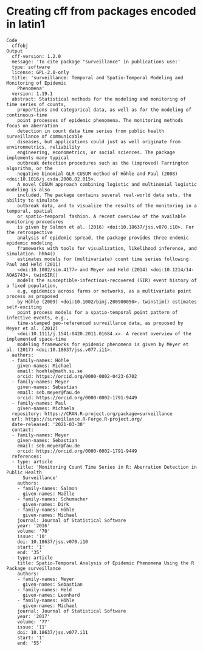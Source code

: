 # Creating cff from packages encoded in latin1

    Code
      cffobj
    Output
      cff-version: 1.2.0
      message: 'To cite package "surveillance" in publications use:'
      type: software
      license: GPL-2.0-only
      title: 'surveillance: Temporal and Spatio-Temporal Modeling and Monitoring of Epidemic
        Phenomena'
      version: 1.19.1
      abstract: Statistical methods for the modeling and monitoring of time series of counts,
        proportions and categorical data, as well as for the modeling of continuous-time
        point processes of epidemic phenomena. The monitoring methods focus on aberration
        detection in count data time series from public health surveillance of communicable
        diseases, but applications could just as well originate from environmetrics, reliability
        engineering, econometrics, or social sciences. The package implements many typical
        outbreak detection procedures such as the (improved) Farrington algorithm, or the
        negative binomial GLR-CUSUM method of Höhle and Paul (2008) <doi:10.1016/j.csda.2008.02.015>.
        A novel CUSUM approach combining logistic and multinomial logistic modeling is also
        included. The package contains several real-world data sets, the ability to simulate
        outbreak data, and to visualize the results of the monitoring in a temporal, spatial
        or spatio-temporal fashion. A recent overview of the available monitoring procedures
        is given by Salmon et al. (2016) <doi:10.18637/jss.v070.i10>. For the retrospective
        analysis of epidemic spread, the package provides three endemic-epidemic modeling
        frameworks with tools for visualization, likelihood inference, and simulation. hhh4()
        estimates models for (multivariate) count time series following Paul and Held (2011)
        <doi:10.1002/sim.4177> and Meyer and Held (2014) <doi:10.1214/14-AOAS743>. twinSIR()
        models the susceptible-infectious-recovered (SIR) event history of a fixed population,
        e.g, epidemics across farms or networks, as a multivariate point process as proposed
        by Höhle (2009) <doi:10.1002/bimj.200900050>. twinstim() estimates self-exciting
        point process models for a spatio-temporal point pattern of infective events, e.g.,
        time-stamped geo-referenced surveillance data, as proposed by Meyer et al. (2012)
        <doi:10.1111/j.1541-0420.2011.01684.x>. A recent overview of the implemented space-time
        modeling frameworks for epidemic phenomena is given by Meyer et al. (2017) <doi:10.18637/jss.v077.i11>.
      authors:
      - family-names: Höhle
        given-names: Michael
        email: hoehle@math.su.se
        orcid: https://orcid.org/0000-0002-0423-6702
      - family-names: Meyer
        given-names: Sebastian
        email: seb.meyer@fau.de
        orcid: https://orcid.org/0000-0002-1791-9449
      - family-names: Paul
        given-names: Michaela
      repository: https://CRAN.R-project.org/package=surveillance
      url: https://surveillance.R-Forge.R-project.org/
      date-released: '2021-03-30'
      contact:
      - family-names: Meyer
        given-names: Sebastian
        email: seb.meyer@fau.de
        orcid: https://orcid.org/0000-0002-1791-9449
      references:
      - type: article
        title: 'Monitoring Count Time Series in R: Aberration Detection in Public Health
          Surveillance'
        authors:
        - family-names: Salmon
          given-names: Maëlle
        - family-names: Schumacher
          given-names: Dirk
        - family-names: Höhle
          given-names: Michael
        journal: Journal of Statistical Software
        year: '2016'
        volume: '70'
        issue: '10'
        doi: 10.18637/jss.v070.i10
        start: '1'
        end: '35'
      - type: article
        title: Spatio-Temporal Analysis of Epidemic Phenomena Using the R Package surveillance
        authors:
        - family-names: Meyer
          given-names: Sebastian
        - family-names: Held
          given-names: Leonhard
        - family-names: Höhle
          given-names: Michael
        journal: Journal of Statistical Software
        year: '2017'
        volume: '77'
        issue: '11'
        doi: 10.18637/jss.v077.i11
        start: '1'
        end: '55'

